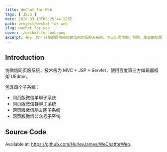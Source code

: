 ```yaml
---
title: WeChat for Web
tags: [ Java ]
date: 2018-03-13T06:25:44.226Z
path: project/wechat-for-web
slug: wechat-for-web
cover: ./wechat-for-web.png
excerpt: 基于 JSP 开发的局域网仿微信网页版聊天系统，可以实现单聊，群聊，发表朋友圈，发表公众号文章等功能。
---
```


## Introduction

仿微信网页版系统，技术栈为 MVC + JSP + Servlet，使用百度第三方编辑器框架 UEditor。

包含四个子系统：
* 网页版微信单聊子系统
* 网页版微信群聊子系统
* 网页版微信朋友圈子系统
* 网页版微信公众号子系统

## Source Code

Available at: https://github.com/HurleyJames/WeChatforWeb.